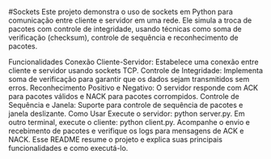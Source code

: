 #Sockets
Este projeto demonstra o uso de sockets em Python para comunicação entre cliente e servidor em uma rede. Ele simula a troca de pacotes com controle de integridade, usando técnicas como soma de verificação (checksum), controle de sequência e reconhecimento de pacotes.

Funcionalidades
Conexão Cliente-Servidor: Estabelece uma conexão entre cliente e servidor usando sockets TCP.
Controle de Integridade: Implementa soma de verificação para garantir que os dados sejam transmitidos sem erros.
Reconhecimento Positivo e Negativo: O servidor responde com ACK para pacotes válidos e NACK para pacotes corrompidos.
Controle de Sequência e Janela: Suporte para controle de sequência de pacotes e janela deslizante.
Como Usar
Execute o servidor: python server.py.
Em outro terminal, execute o cliente: python client.py.
Acompanhe o envio e recebimento de pacotes e verifique os logs para mensagens de ACK e NACK.
Esse README resume o projeto e explica suas principais funcionalidades e como executá-lo.
